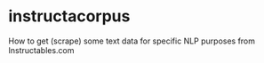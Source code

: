 # instructacorpus
How to get (scrape) some text data for specific NLP purposes from Instructables.com
